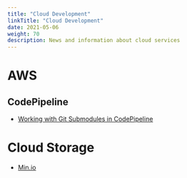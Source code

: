 ```yaml
---
title: "Cloud Development"
linkTitle: "Cloud Development"
date: 2021-05-06
weight: 70
description: News and information about cloud services
---
```


# AWS

## CodePipeline
* [Working with Git Submodules in CodePipeline](https://medium.com/@cristiano.ventura/working-with-git-submodules-in-codepipeline-83e843e5d0a)

# Cloud Storage

* [Min.io](https://min.io/)
